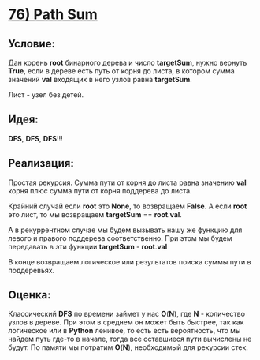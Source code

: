 # [**76) Path Sum**](https://leetcode.com/problems/path-sum/description/)

## **Условие:**

Дан корень **root** бинарного дерева и число **targetSum**, нужно вернуть **True**, если в дереве есть путь от корня до листа, в котором сумма значений **val** входящих в него узлов равна **targetSum**.

Лист - узел без детей.

## **Идея:**

**DFS**, **DFS**, **DFS**!!!

## **Реализация:**

Простая рекурсия. Сумма пути от корня до листа равна значению **val** корня плюс сумма пути от корня поддерева до листа.

Крайний случай если **root** это **None**, то возвращаем **False**. А если **root** это лист, то мы возвращаем **targetSum** == **root**.**val**.

А в рекуррентном случае мы будем вызывать нашу же функцию для левого и правого поддерева соответственно. При этом мы будем передавать в эти функции **targetSum** - **root**.**val**

В конце возвращаем логическое или результатов поиска суммы пути в поддеревьях.



## **Оценка:**

Классический **DFS** по времени займет у нас **O**(**N**), где **N** - количество узлов в дереве. При этом в среднем он может быть быстрее, так как логическое или в **Python** ленивое, то есть есть вероятность, что мы найдем путь где-то в начале, тогда все оставшиеся пути вычислены не будут. По памяти мы потратим **O**(**N**), необходимый для рекурсии стек.

